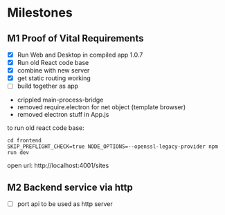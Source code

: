 # Milestones

## M1 Proof of Vital Requirements

- [x] Run Web and Desktop in compiled app 1.0.7
- [x] Run old React code base
- [x] combine with new server
- [x] get static routing working
- [ ] build together as app

- crippled main-process-bridge
- removed require.electron for net object (template browser)
- removed electron stuff in App.js

to run old react code base:

```
cd frontend
SKIP_PREFLIGHT_CHECK=true NODE_OPTIONS=--openssl-legacy-provider npm run dev
```

open url: http://localhost:4001/sites

## M2 Backend service via http

- [ ] port api to be used as http server

